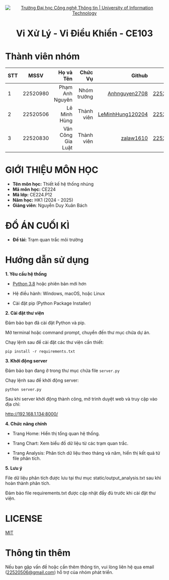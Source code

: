 <!-- Banner -->
<p align="center">
  <a href="https://www.uit.edu.vn/" title="Trường Đại học Công nghệ Thông tin" style="border: none;">
    <img src="https://i.imgur.com/WmMnSRt.png" alt="Trường Đại học Công nghệ Thông tin | University of Information Technology">
  </a>
</p>

<h1 align="center"><b>Vi Xử Lý - Vi Điều Khiển - CE103 </b></h1>

# Thành viên nhóm
| STT    | MSSV          | Họ và Tên              |Chức Vụ    | Github                                                  | Email                   |
| ------ |:-------------:| ----------------------:|----------:|--------------------------------------------------------:|-------------------------:
| 1      | 22520980      | Phạm Anh Nguyên         |Nhóm trưởng|[Anhnguyen2708](https://github.com/Anhnguyen2708)  |22520980@gm.uit.edu.vn   |
| 2      | 22520506      | Lê Minh Hùng        |Thành viên |[LeMinhHung120204](https://github.com/LeMinhHung120204)            |22520506@gm.uit.edu.vn   |
| 3      | 22520830      | Văn Công Gia Luật        |Thành viên |[zalaw1610](https://github.com/zalaw1610)|22520830@gm.uit.edu.vn   |

# GIỚI THIỆU MÔN HỌC
* **Tên môn học:** Thiết kế hệ thống nhúng
* **Mã môn học:** CE224
* **Mã lớp:** CE224.P12
* **Năm học:** HK1 (2024 - 2025)
* **Giảng viên**: Nguyễn Duy Xuân Bách

# ĐỒ ÁN CUỐI KÌ
* **Đề tài:** Trạm quan trắc môi trường


# Hướng dẫn sử dụng

**1. Yêu cầu hệ thống**

- [Python 3.8](https://www.python.org/downloads/windows/) hoặc phiên bản mới hơn

- Hệ điều hành: Windows, macOS, hoặc Linux

- Cài đặt pip (Python Package Installer)

**2. Cài đặt thư viện**

Đảm bảo bạn đã cài đặt Python và pip.

Mở terminal hoặc command prompt, chuyển đến thư mục chứa dự án.

Chạy lệnh sau để cài đặt các thư viện cần thiết:

```
pip install -r requirements.txt
```

**3. Khởi động server**

Đảm bảo bạn đang ở trong thư mục chứa file ```server.py```

Chạy lệnh sau để khởi động server:

```
python server.py
```

Sau khi server khởi động thành công, mở trình duyệt web và truy cập vào địa chỉ:

http://192.168.1.134:8000/

**4. Chức năng chính**

- Trang Home: Hiển thị tổng quan hệ thống.

- Trang Chart: Xem biểu đồ dữ liệu từ các trạm quan trắc.

- Trang Analysis: Phân tích dữ liệu theo tháng và năm, hiển thị kết quả từ file phân tích.

**5. Lưu ý**

File dữ liệu phân tích được lưu tại thư mục static/output_analysis.txt sau khi hoàn thành phân tích.

Đảm bảo file requirements.txt được cập nhật đầy đủ trước khi cài đặt thư viện.

# LICENSE
[MIT](https://mit-license.org/)
# Thông tin thêm

Nếu bạn gặp vấn đề hoặc cần thêm thông tin, vui lòng liên hệ qua email (22520506@gmail.com) hỗ trợ của nhóm phát triển.